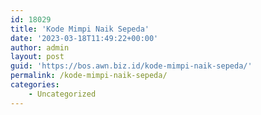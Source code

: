 ```yaml
---
id: 18029
title: 'Kode Mimpi Naik Sepeda'
date: '2023-03-18T11:49:22+00:00'
author: admin
layout: post
guid: 'https://bos.awn.biz.id/kode-mimpi-naik-sepeda/'
permalink: /kode-mimpi-naik-sepeda/
categories:
    - Uncategorized
---
```


